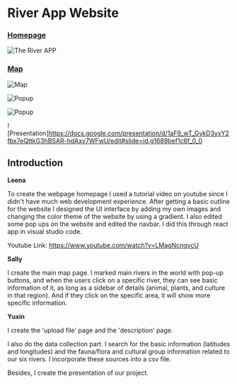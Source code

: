 # River App Website

### [Homepage](https://634c81f7181d4558b49de6da--elaborate-florentine-d2cd8a.netlify.app/)

![The River APP](https://i.postimg.cc/15wB24Rs/websitehomepage.png)


### [Map](https://634c81f7181d4558b49de6da--elaborate-florentine-d2cd8a.netlify.app/)

![Map](https://i.postimg.cc/9FCwXftW/map.png)

![Popup](https://i.postimg.cc/VsB5h8y2/popup1.png)

![Popup](https://i.postimg.cc/RZ80tCfJ/popup2.png)

![Presentation]https://docs.google.com/presentation/d/1aF9_wT_GykD3yxY2fbx7eQttkG3hBSAR-hdAxy7WFwU/edit#slide=id.g1689bef1c6f_0_0

## Introduction

**Leena**

To create the webpage homepage I used a tutorial video on youtube since I didn't have much web development experience. After getting a basic outline for the website I designed the UI interface by adding my own images and changing the color theme of the website by using a gradient. I also edited some pop ups on the website and edited the navbar. I did this through react app in visual studio code. 

Youtube Link: https://www.youtube.com/watch?v=LMagNcngvcU

**Sally**

I create the main map page. I marked main rivers in the world with pop-up buttons, and when the users click on a specific river, they can see basic information of it, as long as a sidebar of details (animal, plants, and culture in that region). And if they click on the specific area, it will show more specific information.

**Yuxin**

I create the 'upload file' page and the 'description' page. 

I also do the data collection part. I search for the basic information (latitudes and longitudes) and the fauna/flora and cultural group information related to our six rivers. I incorporate these sources into a csv file.

Besides, I create the presentation of our project.
